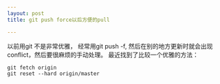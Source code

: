 ```yaml
---
layout: post
title: git push force以后方便的pull

---
```

以前用git 不是非常优雅， 经常用git push -f, 然后在别的地方更新时就会出现conflict，然后要很麻烦的手动处理。
最近找到了比较一个优雅的方法：
    
    git fetch origin
    git reset --hard origin/master

